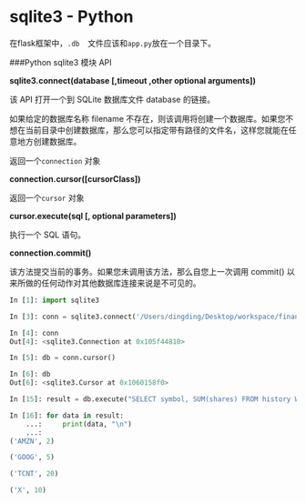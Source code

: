 # sqlite3 - Python

在flask框架中，`.db	`文件应该和`app.py`放在一个目录下。



###Python sqlite3 模块 API



**sqlite3.connect(database [,timeout ,other optional arguments])**

该 API 打开一个到 SQLite 数据库文件 database 的链接。

如果给定的数据库名称 filename 不存在，则该调用将创建一个数据库。如果您不想在当前目录中创建数据库，那么您可以指定带有路径的文件名，这样您就能在任意地方创建数据库。

返回一个`connection`	对象



**connection.cursor([cursorClass])**

返回一个`cursor`	对象



**cursor.execute(sql [, optional parameters])**

执行一个 SQL 语句。



**connection.commit()**

该方法提交当前的事务。如果您未调用该方法，那么自您上一次调用 commit() 以来所做的任何动作对其他数据库连接来说是不可见的。



```python
In [1]: import sqlite3

In [3]: conn = sqlite3.connect('/Users/dingding/Desktop/workspace/finance/finance.db')

In [4]: conn
Out[4]: <sqlite3.Connection at 0x105f44810>

In [5]: db = conn.cursor()

In [6]: db
Out[6]: <sqlite3.Cursor at 0x1060158f0>

In [15]: result = db.execute("SELECT symbol, SUM(shares) FROM history WHERE userid=? GROUP BY symbol", (1,))

In [16]: for data in result:
    ...:     print(data, "\n")
    ...:     
('AMZN', 2) 

('GOOG', 5) 

('TCNT', 20) 

('X', 10) 
```


